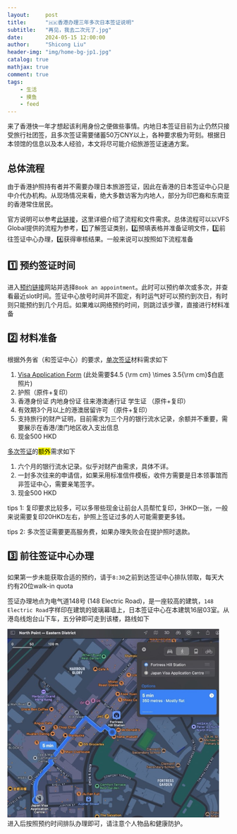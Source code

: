 ```yaml
---
layout:     post
title:      "🇭🇰香港办理三年多次日本签证说明"
subtitle:   "再见，我去二次元了.jpg"
date:       2024-05-15 12:00:00
author:     "Shicong Liu"
header-img: "img/home-bg-jp1.jpg"
catalog: true
mathjax: true
comment: true
tags:
    - 生活
    - 摸鱼
    - feed
---
```




来了香港快一年才想起该利用身份之便做些事情。内地日本签证目前为止仍然只接受旅行社团签，且多次签证需要储蓄50万CNY以上，各种要求极为苛刻。根据日本领馆的信息以及本人经验，本文将尽可能介绍旅游签证速通方案。

## 总体流程

由于香港护照持有者并不需要办理日本旅游签证，因此在香港的日本签证中心只是中介代办机构。从现场情况来看，绝大多数访客为内地人，部分为印巴裔和东南亚的香港常住居民。

官方说明可以参考[此链接](https://www.hk.emb-japan.go.jp/itpr_en/visa.html)，这里详细介绍了流程和文件需求。总体流程可以以VFS Global提供的流程为参考，1️⃣了解签证类别，2️⃣预填表格并准备证明文件，3️⃣前往签证中心办理，4️⃣获得审核结果。一般来说可以按照如下流程准备

## 1️⃣ 预约签证时间

进入[预约链接](https://visa.vfsglobal.com/hkg/en/jpn/apply-visa)网站并选择`Book an appointment`。此时可以预约单次或多次，并查看最近slot时间。签证中心放号时间并不固定，有时运气好可以预约到次日，有时则只能预约到几个月后。如果难以网络预约时间，则跳过该步骤，直接进行材料准备



## 2️⃣ 材料准备

根据外务省（和签证中心）的要求，[单次签证](https://www.hk.emb-japan.go.jp/files/100424455.pdf)材料需求如下

1. [Visa Application Form](https://www.mofa.go.jp/files/000124527.pdf) (此处需要$4.5 {\rm cm} \times 3.5{\rm cm}$白底照片)
2. 护照（原件+复印）
3. 香港身份证 内地身份证 往来港澳通行证 学生证 （原件+复印）
4. 有效期3个月以上的港澳居留许可 （原件+复印）
5. 支持旅行的财产证明，目前需求为三个月的银行流水记录，余额并不重要，需要展示在香港/澳门地区收入支出信息
6. 现金500 HKD



[多次签证](https://www.vfsglobal.com/one-pager/japan/hongkong/english/pdf/multiple-temporary-visitor-visas-for-the-nationals-of-peoples-republic-of-china.pdf)的<mark>额外</mark>需求如下

1. 六个月的银行流水记录。似乎对财产由需求，具体不详。
2. 一封多次往来的申请信，如果采用标准信件模板，收件方需要是日本领事馆而非签证中心，需要亲笔签字。
3. 现金500 HKD

tips 1: 复印要求比较多，可以多带些现金让前台人员帮忙复印，3HKD一张，一般来说需要复印20HKD左右，护照上签证过多的人可能需要更多钱。

tips 2: 多次签证需要更高服务费，如果办理失败会在提护照时退款。



## 3️⃣ 前往签证中心办理

如果第一步未能获取合适的预约，请于`8:30`之前到达签证中心排队领取，每天大约有20位walk-in quota

签证办理地点为电气道148号 (148 Electric Road)，是一座较高的建筑，`148 Electric Road`字样印在建筑的玻璃幕墙上，日本签证中心在本建筑16层03室。从港岛线炮台山下车，五分钟即可走到该楼，路线如下

<div>
    <img src="/img/jpvisa/route.jpeg" alt="center" style="zoom:75%;"/>
</div>
进入后按照预约时间排队办理即可，请注意个人物品和健康防护。
